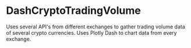 # DashCryptoTradingVolume
Uses several API's from different exchanges to gather trading volume data of several crypto currencies.
Uses Plotly Dash to chart data from every exchange.

